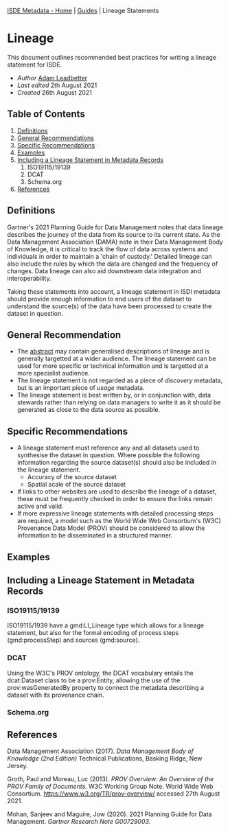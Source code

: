 [ISDE Metadata - Home](https://github.com/Irish-Spatial-Data-Exchange/isdi-metadata/blob/main/README.md) | [Guides](https://github.com/Irish-Spatial-Data-Exchange/isdi-metadata/blob/main/guides/README.md) | Lineage Statements

# Lineage

This document outlines recommended best practices for writing a lineage statement for ISDE.

- _Author_ [Adam Leadbetter](https://github.com/adamml)
- _Last edited_ 2th August 2021
- _Created_ 26th August 2021

## Table of Contents

1. [Definitions](#definitions)
1. [General Recommendations](#general-recommendations)
1. [Specific Recommendations](#specific-recommendations)
1. [Examples](#examples)
1. [Including a Lineage Statement in Metadata Records](#including-an-abstract-in-metadata-records)
    1. ISO19115/19139
    1. DCAT
    1. Schema.org
1. [References](#references)

## Definitions

Gartner's 2021 Planning Guide for Data Management notes that data lineage describes the journey of the data from its source  to its current state. As the Data Management Association (DAMA) note in their Data Management Body of Knowledge, it is critical to track the flow of data across systems and individuals in order to maintain a 'chain of custody.' Detailed lineage can also include the rules by which the data are changed and the frequency of changes. Data lineage can also aid downstream data integration and interoperability.

Taking these statements into account, a lineage statement in ISDI metadata should provide enough information to end users of the dataset to understand the source(s) of the data have been processed to create the dataset in question.

## General Recommendation
 
- The [abstract](https://github.com/Irish-Spatial-Data-Exchange/isdi-metadata/blob/main/guides/ABSTRACTS.md) may contain generalised descriptions of lineage and is generally targetted at a wider audience. The lineage statement can be used for more specific or technical information and is targetted at a more specialist audience.
- The lineage statement is not regarded as a piece of _discovery_ metadata, but is an important piece of _usage_ metadata.
- The lineage statement is best written by, or in conjunction with, data stewards rather than relying on data managers to write it as it should be generated as close to the data source as possible.

## Specific Recommendations

- A lineage statement must reference any and all datasets used to synthesise the dataset in question. Where possible the following information regarding the source dataset(s) should also be included in the lineage statement.
    - Accuracy of the source dataset
	- Spatial scale of the source dataset
- If links to other websites are used to describe the lineage of a dataset, these must be frequently checked in order to ensure the links remain active and valid.
- If more expressive lineage statements with detailed processing steps are required, a model such as the World Wide Web Consortium's (W3C) Provenance Data Model (PROV) should be considered to allow the information to be disseminated in a structured manner.

## Examples



## Including a Lineage Statement in Metadata Records

### ISO19115/19139

ISO19115/1939 have a gmd:LI_Lineage type which allows for a lineage statement, but also for the formal encoding of process steps (gmd:processStep) and sources (gmd:source).

### DCAT

Using the W3C's PROV ontology, the DCAT vocabulary entails the dcat:Dataset class to be a prov:Entity, allowing the use of the prov:wasGeneratedBy property to connect the metadata describing a dataset with its provenance chain.

### Schema.org



## References

Data Management Association (2017). _Data Management Body of Knowledge (2nd Edition)_ Technical Publications, Basking Ridge, New Jersey. 

Groth, Paul and Moreau, Luc (2013). _PROV Overview: An Overview of the PROV Family of Documents._ W3C Working Group Note. World Wide Web Consortium. https://www.w3.org/TR/prov-overview/ accessed 27th August 2021.
 
Mohan, Sanjeev and Maguire, Jow (2020). 2021 Planning Guide for Data Management. _Gartner Research Note G00729003._